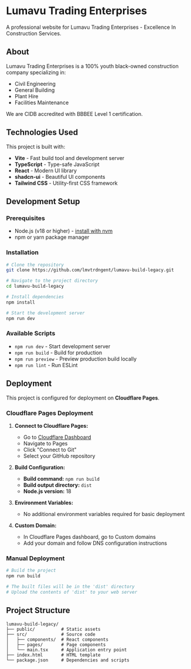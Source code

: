 # Lumavu Trading Enterprises

A professional website for Lumavu Trading Enterprises - Excellence In Construction Services.

## About

Lumavu Trading Enterprises is a 100% youth black-owned construction company specializing in:
- Civil Engineering
- General Building
- Plant Hire
- Facilities Maintenance

We are CIDB accredited with BBBEE Level 1 certification.

## Technologies Used

This project is built with:

- **Vite** - Fast build tool and development server
- **TypeScript** - Type-safe JavaScript
- **React** - Modern UI library
- **shadcn-ui** - Beautiful UI components
- **Tailwind CSS** - Utility-first CSS framework

## Development Setup

### Prerequisites

- Node.js (v18 or higher) - [install with nvm](https://github.com/nvm-sh/nvm#installing-and-updating)
- npm or yarn package manager

### Installation

```sh
# Clone the repository
git clone https://github.com/lmvtrdngent/lumavu-build-legacy.git

# Navigate to the project directory
cd lumavu-build-legacy

# Install dependencies
npm install

# Start the development server
npm run dev
```

### Available Scripts

- `npm run dev` - Start development server
- `npm run build` - Build for production
- `npm run preview` - Preview production build locally
- `npm run lint` - Run ESLint

## Deployment

This project is configured for deployment on **Cloudflare Pages**.

### Cloudflare Pages Deployment

1. **Connect to Cloudflare Pages:**
   - Go to [Cloudflare Dashboard](https://dash.cloudflare.com/)
   - Navigate to Pages
   - Click "Connect to Git"
   - Select your GitHub repository

2. **Build Configuration:**
   - **Build command:** `npm run build`
   - **Build output directory:** `dist`
   - **Node.js version:** 18

3. **Environment Variables:**
   - No additional environment variables required for basic deployment

4. **Custom Domain:**
   - In Cloudflare Pages dashboard, go to Custom domains
   - Add your domain and follow DNS configuration instructions

### Manual Deployment

```sh
# Build the project
npm run build

# The built files will be in the 'dist' directory
# Upload the contents of 'dist' to your web server
```

## Project Structure

```
lumavu-build-legacy/
├── public/          # Static assets
├── src/             # Source code
│   ├── components/  # React components
│   ├── pages/       # Page components
│   └── main.tsx     # Application entry point
├── index.html       # HTML template
└── package.json     # Dependencies and scripts
```